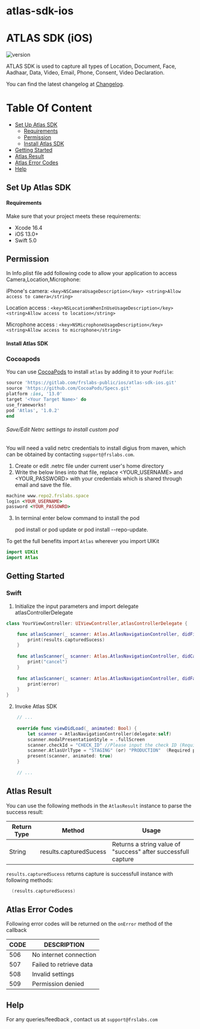 # atlas-sdk-ios

# ATLAS SDK (iOS)
![version](https://img.shields.io/badge/version-v1.0.2-blue)

ATLAS SDK is used to capture all types of Location, Document, Face, Aadhaar, Data, Video, Email, Phone, Consent, Video Declaration.

You can find the latest changelog at [Changelog](CHANGELOG.md).

# Table Of Content

- [Set Up Atlas SDK](#set-up-atlas-sdk)
    - [Requirements](#requirements)
    -  [Permission](#Permission)
    - [Install Atlas SDK](#install-atlas-sdk)
- [Getting Started](#getting-started)
- [Atlas Result](#atlas-result)
-  [Atlas Error Codes](#atlas-error-codes)
- [Help](#help)

## Set Up Atlas SDK

#### Requirements
Make sure that your project meets these requirements:
- Xcode 16.4
- iOS 13.0+
- Swift 5.0

## Permission

In Info.plist file add following code to allow your application to access Camera,Location,Microphone:

iPhone's camera:
``<key>NSCameraUsageDescription</key>
<string>Allow access to camera</string>``

Location access :
``<key>NSLocationWhenInUseUsageDescription</key>
<string>Allow access to location</string>``

Microphone access : 
``<key>NSMicrophoneUsageDescription</key>
 <string>Allow access to microphone</string>``


#### Install Atlas SDK

### Cocoapods


You can use [CocoaPods](http://cocoapods.org/) to install `atlas` by adding it to your `Podfile`:

```ruby
source 'https://gitlab.com/frslabs-public/ios/atlas-sdk-ios.git'
source 'https://github.com/CocoaPods/Specs.git'
platform :ios, '13.0'
target '<Your Target Name>' do
use_frameworks!
pod 'Atlas', '1.0.2'
end
```
###### Save/Edit Netrc settings to install custom pod

You will need a valid netrc credentials to install digius from maven, which can be obtained by contacting `support@frslabs.com`. 

1. Create or edit .netrc file under current user's home directory
2. Write the below lines into that file, replace <YOUR_USERNAME> and <YOUR_PASSWORD> with your credentials which is shared through email and save the file.
```ruby
machine www.repo2.frslabs.space
login <YOUR_USERNAME>
password <YOUR_PASSOWRD>
```
3. In terminal enter below command to install the pod 

   pod install or pod update or pod install --repo-update.

To get the full benefits import `Atlas` wherever you import UIKit

``` swift
import UIKit
import Atlas
```
## Getting Started

### Swift

1. Initialize the input parameters and import delegate atlasControllerDelegate

```swift
class YourViewController: UIViewController,atlasControllerDelegate {

    func atlasScanner(_ scanner: Atlas.AtlasNavigationController, didFinishScanningWithResults results: Atlas.atlasScannerResults) {
        print(results.capturedSucess)
    }
    
    func atlasScanner(_ scanner: Atlas.AtlasNavigationController, didCancel cancel: String) {
        print("cancel")
    }
    
    func atlasScanner(_ scanner: Atlas.AtlasNavigationController, didFailWithError error: String) {
        print(error)
    }
}
```

2. Invoke Atlas SDK

```swift
    // ...
    
    override func viewDidLoad(_ animated: Bool) {
        let scanner = AtlasNavigationController(delegate:self)
        scanner.modalPresentationStyle = .fullScreen
        scanner.checkId = "CHECK_ID" //Please input the check ID (Required params)
        scanner.AtlasUrlType = "STAGING" (or) "PRODUCTION"  (Required params)
        present(scanner, animated: true)
    }
    
    // ...    
```

## Atlas Result

You can use the following methods in the `AtlasResult` instance to parse the success result:

| Return Type              | Method                        | Usage                                                            |
| ------------------------ | ----------------------------- | ---------------------------------------------------------------- |
| String | results.capturedSucess          | Returns a string value of "success" after successfull capture                             |

`results.capturedSucess` returns capture is successfull instance with following methods:

```swift
  (results.capturedSucess)
```
## Atlas Error Codes

Following error codes will be returned on the `onError` method of the callback

| CODE | DESCRIPTION                                     |
| ---- | ------------------------------------------------|
| 506  | No internet connection                          |
| 507  | Failed to retrieve data                         |
| 508  | Invalid settings                                |
| 509  | Permission denied                               |
## Help
For any queries/feedback , contact us at `support@frslabs.com`
